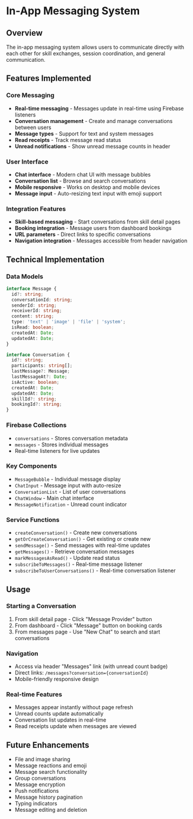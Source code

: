# In-App Messaging System

## Overview
The in-app messaging system allows users to communicate directly with each other for skill exchanges, session coordination, and general communication.

## Features Implemented

### Core Messaging
- **Real-time messaging** - Messages update in real-time using Firebase listeners
- **Conversation management** - Create and manage conversations between users
- **Message types** - Support for text and system messages
- **Read receipts** - Track message read status
- **Unread notifications** - Show unread message counts in header

### User Interface
- **Chat interface** - Modern chat UI with message bubbles
- **Conversation list** - Browse and search conversations
- **Mobile responsive** - Works on desktop and mobile devices
- **Message input** - Auto-resizing text input with emoji support

### Integration Features
- **Skill-based messaging** - Start conversations from skill detail pages
- **Booking integration** - Message users from dashboard bookings
- **URL parameters** - Direct links to specific conversations
- **Navigation integration** - Messages accessible from header navigation

## Technical Implementation

### Data Models
```typescript
interface Message {
  id?: string;
  conversationId: string;
  senderId: string;
  receiverId: string;
  content: string;
  type: 'text' | 'image' | 'file' | 'system';
  isRead: boolean;
  createdAt: Date;
  updatedAt: Date;
}

interface Conversation {
  id?: string;
  participants: string[];
  lastMessage?: Message;
  lastMessageAt?: Date;
  isActive: boolean;
  createdAt: Date;
  updatedAt: Date;
  skillId?: string;
  bookingId?: string;
}
```

### Firebase Collections
- `conversations` - Stores conversation metadata
- `messages` - Stores individual messages
- Real-time listeners for live updates

### Key Components
- `MessageBubble` - Individual message display
- `ChatInput` - Message input with auto-resize
- `ConversationList` - List of user conversations
- `ChatWindow` - Main chat interface
- `MessageNotification` - Unread count indicator

### Service Functions
- `createConversation()` - Create new conversations
- `getOrCreateConversation()` - Get existing or create new
- `sendMessage()` - Send messages with real-time updates
- `getMessages()` - Retrieve conversation messages
- `markMessagesAsRead()` - Update read status
- `subscribeToMessages()` - Real-time message listener
- `subscribeToUserConversations()` - Real-time conversation listener

## Usage

### Starting a Conversation
1. From skill detail page - Click "Message Provider" button
2. From dashboard - Click "Message" button on booking cards
3. From messages page - Use "New Chat" to search and start conversations

### Navigation
- Access via header "Messages" link (with unread count badge)
- Direct links: `/messages?conversation={conversationId}`
- Mobile-friendly responsive design

### Real-time Features
- Messages appear instantly without page refresh
- Unread counts update automatically
- Conversation list updates in real-time
- Read receipts update when messages are viewed

## Future Enhancements
- File and image sharing
- Message reactions and emoji
- Message search functionality
- Group conversations
- Message encryption
- Push notifications
- Message history pagination
- Typing indicators
- Message editing and deletion
